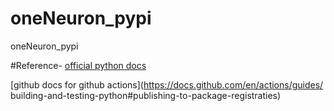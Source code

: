 # oneNeuron_pypi
oneNeuron_pypi


#Reference-
[official python docs](https://packaging.python.org/tutorials/packaging-projects/)

[github docs for github actions](https://docs.github.com/en/actions/guides/
building-and-testing-python#publishing-to-package-registraties)
